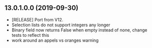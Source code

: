## 13.0.1.0.0 (2019-09-30)

- \[RELEASE\] Port from V12.
- Selection lists do not support integers any longer
- Binary field now returns False when empty instead of none, change
  tests to reflect this
- work around an appels vs oranges warning
